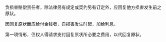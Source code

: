  负损害赔偿责任者，除法律另有规定或契约另有订定外，应回复他方损害发生前之原状。

因回复原状而应给付金钱者，自损害发生时起，加给利息。

第一项情形，债权人得请求支付回复原状所必要之费用，以代回复原状。